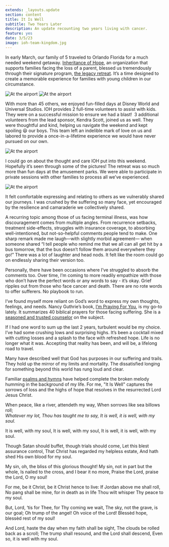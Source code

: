 ```yaml
---
extends: _layouts.update
section: content
title: It Is Well
subtitle: Two Years Later
description: An update recounting two years living with cancer.
feature: yes
date: 3/5/23
image: ioh-team-kingdom.jpg
---
```

In early March, our family of 5 traveled to Orlando Florida for a much needed weekend getaway. <a class="text-yellow-500" href="https://inheritanceofhope.org/">Inheritance of Hope</a>, an organization that supports families facing the loss of a parent, blessed us tremendously through their signature program, <a class="text-yellow-500" href="https://inheritanceofhope.org/retreats">the legacy retreat</a>. It’s a time designed to create a memorable experience for families with young children in our circumstance.

<img alt="At the airport" src="/assets/images/ioh-alberts-2.jpg" />
<img alt="At the airport" src="/assets/images/ioh-firworks-mick.jpg" />

With more than 45 others, we enjoyed fun-filled days at Disney World and Universal Studios. IOH provides 2 full-time volunteers to assist with kids. They were on a successful mission to ensure we had a blast!  3 additional volunteers from the lead sponsor, Kendra Scott, joined us as well. They were thoughtful and kind, helping us navigate the weekend and kept spoiling 😃 our boys. This team left an indelible mark of love on us and labored to provide a once-in-a-lifetime experience we would have never pursued on our own.

<img alt="At the airport" src="/assets/images/ioh-crowd.jpg" />

I could go on about the thought and care IOH put into this weekend. Hopefully it’s seen through some of the pictures! The retreat was so much more than fun days at the amusement parks. We were able to participate in private sessions with other families to process all we’ve experienced.

<img alt="At the airport" src="/assets/images/ioh-strolling.jpg" />

It felt comfortable expressing and relating to others as we vulnerably shared our journeys. I was crushed by the suffering so many face, yet encouraged by the resilience and camaraderie we collectively shared.

A recurring topic among those of us facing terminal illness, was how discouragement comes from multiple angles. From recurrence setbacks, treatment side-effects, struggles with insurance coverage, to absorbing well-intentioned, but not-so-helpful comments people tend to make. One sharp remark made me laugh—with slightly morbid agreement— when someone shared “I tell people who remind me that we all can all get hit by a bus tomorrow, that the bus doesn’t follow them around everywhere they go!” There was a lot of laughter and head nods. It felt like the room could go on endlessly sharing their version too.

Personally, there have been occasions where I’ve struggled to absorb the comments too. Over time, I’m coming to more readily empathize with those who don’t have the perfect words or any words to say - it’s okay. Grief ripples out from those who face cancer and death. There are no rote words to offer sufferers. No playbook to run.

I’ve found myself more reliant on God’s word to express my own thoughts, feelings, and needs. Nancy Guthrie’s book, <a class="text-yellow-500" href="https://www.nancyguthrie.com/im-praying-for-you">I’m Praying For You</a>, is my go-to lately. It summarizes 40 biblical prayers for those facing suffering. She is a <a class="text-yellow-500" href="https://www.desiringgod.org/interviews/discussion-with-nancy-guthrie">seasoned and trusted counselor</a> on the subject.

If I had one word to sum up the last 2 years, turbulent would be my choice. I’ve had some crushing lows and surprising highs. It’s been a cocktail mixed with cutting losses and a splash to the face with refreshed hope. Life is no longer what it was. Accepting that reality has been, and will be, a lifelong road to travel.

Many have described well that God has purposes in our suffering and trails. They hold up the mirror of my limits and mortality. The dissatisfied longing for something beyond this world has rung loud and clear.

Familiar <a class="text-yellow-500" href="https://www.crossway.org/books/songs-of-suffering-dl/">psalms and hymns</a> have helped complete the broken melody humming in the background of my life. For me, "It Is Well" captures the sorrows of loss and the highs of hope that resolves in the resurrected Lord Jesus Christ.

<x-blockquote class="font-mono" caption="Horatio G. Spafford, 1873">
When peace, like a river, attendeth my way,
When sorrows like sea billows roll;<br>
<i>Whatever my lot, Thou has taught me to say,
It is well, it is well, with my soul.</i>

It is well, with my soul,
It is well, with my soul,
It is well, it is well, with my soul.

Though Satan should buffet, though trials should come,
Let this blest assurance control,
That Christ has regarded my helpless estate,
And hath shed His own blood for my soul.

My sin, oh, the bliss of this glorious thought!
My sin, not in part but the whole,
Is nailed to the cross, and I bear it no more,
Praise the Lord, praise the Lord, O my soul!

For me, be it Christ, be it Christ hence to live:
If Jordan above me shall roll,
No pang shall be mine, for in death as in life
Thou wilt whisper Thy peace to my soul.

But, Lord, ‘tis for Thee, for Thy coming we wait,
The sky, not the grave, is our goal;
Oh trump of the angel! Oh voice of the Lord!
Blessèd hope, blessèd rest of my soul!

And Lord, haste the day when my faith shall be sight,
The clouds be rolled back as a scroll;
The trump shall resound, and the Lord shall descend,
Even so, it is well with my soul.
</x-blockquote>

